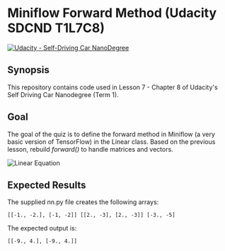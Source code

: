 # Miniflow Forward Method (Udacity SDCND T1L7C8)
[![Udacity - Self-Driving Car NanoDegree](https://s3.amazonaws.com/udacity-sdc/github/shield-carnd.svg)](http://www.udacity.com/drive)

## Synopsis

This repository contains code used in Lesson 7 - Chapter 8 of Udacity's Self Driving Car Nanodegree (Term 1).

## Goal

The goal of the quiz is to define the forward method in Miniflow (a very basic version of TensorFlow) in the Linear class. Based on the previous lesson, rebuild *forward()* to handle matrices and vectors.

![Linear Equation](https://gtoran.github.io/repository-assets/udacity-sdcnd-t1l7c8-linear-transform/linear-equation-matrices.png)

## Expected Results

The supplied nn.py file creates the following arrays:

`
[[-1., -2.], [-1, -2]]
[[2., -3], [2., -3]]
[-3., -5]
`

The expected output is:

`
[[-9., 4.],
[-9., 4.]]
`
